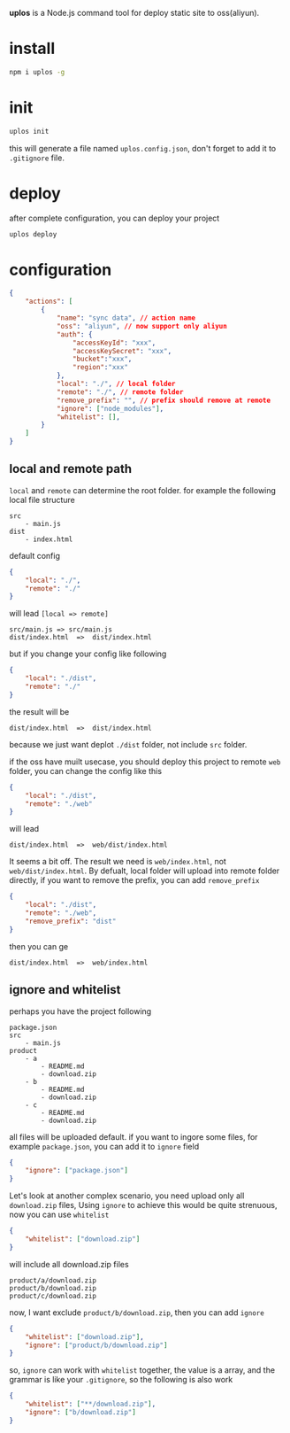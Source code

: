 **uplos** is a Node.js command tool for deploy static site to oss(aliyun).

# install

```bash
npm i uplos -g
```

# init

```bash
uplos init
```

this will generate a file named `uplos.config.json`, don't forget to add it to `.gitignore` file.


# deploy

after complete configuration, you can deploy your project

```bash
uplos deploy
```


# configuration

```json
{
    "actions": [
        {
            "name": "sync data", // action name
            "oss": "aliyun", // now support only aliyun
            "auth": {
                "accessKeyId": "xxx",
                "accessKeySecret": "xxx",
                "bucket":"xxx",
                "region":"xxx"
            },
            "local": "./", // local folder
            "remote": "./", // remote folder
            "remove_prefix": "", // prefix should remove at remote
            "ignore": ["node_modules"],
            "whitelist": [],
        }
    ] 
}
```


## local and remote path

`local` and `remote` can determine the root folder. for example the following local file structure

```
src
    - main.js
dist
    - index.html
```
default config

```json
{
    "local": "./", 
    "remote": "./"
}
```

will lead `[local => remote]`

```
src/main.js => src/main.js
dist/index.html  =>  dist/index.html
```

but if you change your config like following


```json
{
    "local": "./dist", 
    "remote": "./"
}
```

the result will be

```
dist/index.html  =>  dist/index.html
```

because we just want deplot `./dist` folder, not include `src` folder.

if the oss have muilt usecase, you should deploy this project to remote `web` folder, you can change the config like this

```json
{
    "local": "./dist", 
    "remote": "./web"
}
```

will lead

```
dist/index.html  =>  web/dist/index.html
```

It seems a bit off. The result we need is `web/index.html`, not `web/dist/index.html`. By defualt, local folder will upload into remote folder directly, if you want to remove the prefix, you can add `remove_prefix`

```json
{
    "local": "./dist", 
    "remote": "./web",
    "remove_prefix": "dist"
}
```

then you can ge

```
dist/index.html  =>  web/index.html
```

## ignore and whitelist

perhaps you have the project following

```
package.json
src
    - main.js
product
    - a
        - README.md
        - download.zip
    - b
        - README.md
        - download.zip
    - c
        - README.md
        - download.zip
```

all files will be uploaded default. if you want to ingore some files, for example `package.json`, you can add it to `ignore` field

```json
{
    "ignore": ["package.json"]
}
```

Let's look at another complex scenario, you need upload only all `download.zip` files, Using `ignore` to achieve this would be quite strenuous, now you can use `whitelist`


```json
{
    "whitelist": ["download.zip"]
}
```
will include all download.zip files

```
product/a/download.zip
product/b/download.zip
product/c/download.zip
```

now, I want exclude `product/b/download.zip`, then you can add `ignore`

```json
{
    "whitelist": ["download.zip"],
    "ignore": ["product/b/download.zip"]
}
```

so, `ignore` can work with `whitelist` together, the value is a array, and the grammar is like your `.gitignore`, so the following is also work

```json
{
    "whitelist": ["**/download.zip"],
    "ignore": ["b/download.zip"]
}
```